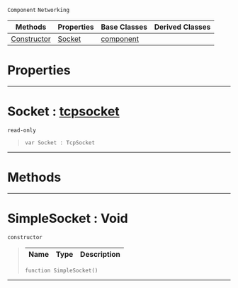  `Component` `Networking`



|Methods|Properties|Base Classes|Derived Classes|
|---|---|---|---|
|[ Constructor](https://github.com/zeroengineteam/ZeroDocs/blob/master/code_reference/class_reference/simplesocket.markdown#simplesocket-void)|[ Socket](https://github.com/zeroengineteam/ZeroDocs/blob/master/code_reference/class_reference/simplesocket.markdown#socket-zero-engine-docum)|[component](https://github.com/zeroengineteam/ZeroDocs/blob/master/code_reference/class_reference/component.markdown)| |


 #  Properties


---  
 #  Socket : [tcpsocket](https://github.com/zeroengineteam/ZeroDocs/blob/master/code_reference/class_reference/tcpsocket.markdown)

 `read-only`

> 
> ``` lang=cpp, name=Zilch
> var Socket : TcpSocket


---  
 #  Methods


---  
 #  SimpleSocket : Void

 `constructor`

> 
> |Name|Type|Description|
> |---|---|---|
> ``` lang=cpp, name=Zilch
> function SimpleSocket()
> ``` 


---  
 

 